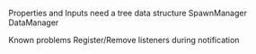 Properties and Inputs need a tree data structure
SpawnManager
DataManager

Known problems
	Register/Remove listeners during notification